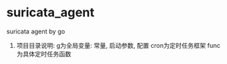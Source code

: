 # suricata_agent
suricata agent by go

1. 项目目录说明:
    g为全局变量: 常量, 启动参数, 配置
    cron为定时任务框架
    func为具体定时任务函数

